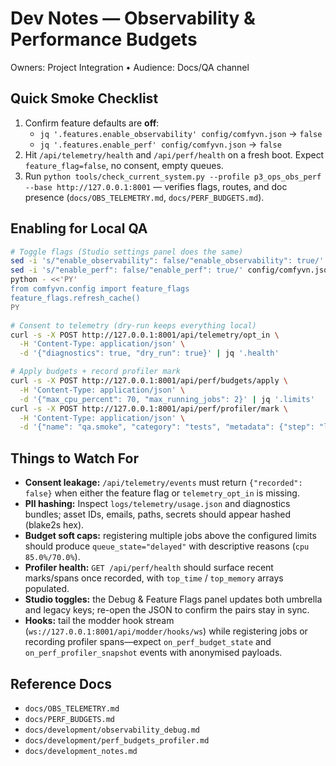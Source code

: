 # Dev Notes — Observability & Performance Budgets

Owners: Project Integration • Audience: Docs/QA channel

## Quick Smoke Checklist

1. Confirm feature defaults are **off**:
   - `jq '.features.enable_observability' config/comfyvn.json` → `false`
   - `jq '.features.enable_perf' config/comfyvn.json` → `false`
2. Hit `/api/telemetry/health` and `/api/perf/health` on a fresh boot. Expect `feature_flag=false`, no consent, empty queues.
3. Run `python tools/check_current_system.py --profile p3_ops_obs_perf --base http://127.0.0.1:8001` — verifies flags, routes, and doc presence (`docs/OBS_TELEMETRY.md`, `docs/PERF_BUDGETS.md`).

## Enabling for Local QA

```bash
# Toggle flags (Studio settings panel does the same)
sed -i 's/"enable_observability": false/"enable_observability": true/' config/comfyvn.json
sed -i 's/"enable_perf": false/"enable_perf": true/' config/comfyvn.json
python - <<'PY'
from comfyvn.config import feature_flags
feature_flags.refresh_cache()
PY

# Consent to telemetry (dry-run keeps everything local)
curl -s -X POST http://127.0.0.1:8001/api/telemetry/opt_in \
  -H 'Content-Type: application/json' \
  -d '{"diagnostics": true, "dry_run": true}' | jq '.health'

# Apply budgets + record profiler mark
curl -s -X POST http://127.0.0.1:8001/api/perf/budgets/apply \
  -H 'Content-Type: application/json' \
  -d '{"max_cpu_percent": 70, "max_running_jobs": 2}' | jq '.limits'
curl -s -X POST http://127.0.0.1:8001/api/perf/profiler/mark \
  -H 'Content-Type: application/json' \
  -d '{"name": "qa.smoke", "category": "tests", "metadata": {"step": "load"}}'
```

## Things to Watch For

- **Consent leakage:** `/api/telemetry/events` must return `{"recorded": false}` when either the feature flag or `telemetry_opt_in` is missing.
- **PII hashing:** Inspect `logs/telemetry/usage.json` and diagnostics bundles; asset IDs, emails, paths, secrets should appear hashed (blake2s hex).
- **Budget soft caps:** registering multiple jobs above the configured limits should produce `queue_state="delayed"` with descriptive reasons (`cpu 85.0%/70.0%`).
- **Profiler health:** `GET /api/perf/health` should surface recent marks/spans once recorded, with `top_time` / `top_memory` arrays populated.
- **Studio toggles:** the Debug & Feature Flags panel updates both umbrella and legacy keys; re-open the JSON to confirm the pairs stay in sync.
- **Hooks:** tail the modder hook stream (`ws://127.0.0.1:8001/api/modder/hooks/ws`) while registering jobs or recording profiler spans—expect `on_perf_budget_state` and `on_perf_profiler_snapshot` events with anonymised payloads.

## Reference Docs

- `docs/OBS_TELEMETRY.md`
- `docs/PERF_BUDGETS.md`
- `docs/development/observability_debug.md`
- `docs/development/perf_budgets_profiler.md`
- `docs/development_notes.md`
